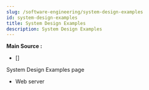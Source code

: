 ```yaml
---
slug: /software-engineering/system-design-examples
id: system-design-examples
title: System Design Examples
description: System Design Examples
---
```


**Main Source :**

- [] 

System Design Examples page

- Web server
